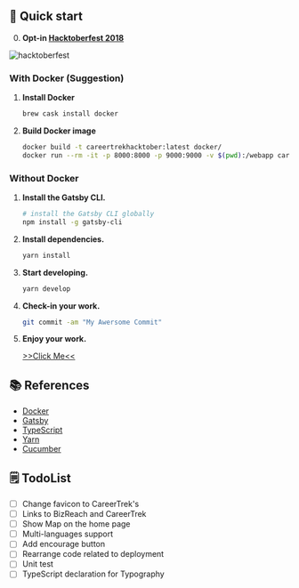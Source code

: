 ## 🚀 Quick start
0.  **Opt-in [Hacktoberfest 2018](https://hacktoberfest.digitalocean.com)**

   ![hacktoberfest](https://hacktoberfest.digitalocean.com/assets/logo-hacktoberfest-658b5aa2bd34e782d29c40bf6afbdff00f20fe1328efa6da17743878ba8db66f.png)


### With Docker (Suggestion)
1. **Install Docker**

    ```sh
    brew cask install docker
    ```

2. **Build Docker image**

    ```sh
    docker build -t careertrekhacktober:latest docker/
    docker run --rm -it -p 8000:8000 -p 9000:9000 -v $(pwd):/webapp careertrekhacktober develop
    ```

### Without Docker
1.  **Install the Gatsby CLI.**

    ```sh
    # install the Gatsby CLI globally
    npm install -g gatsby-cli
    ```

2. **Install dependencies.**

    ```sh
    yarn install
    ```

3.  **Start developing.**

    ```sh
    yarn develop
    ```

4.  **Check-in your work.**

    ```sh
    git commit -am "My Awersome Commit"
    ```

5.  **Enjoy your work.**

    [>>Click Me<<](https://careertrek-hacktoberfest-day-2018.github.io/)

## 📚 References
- [Docker](https://docs.docker.com/)
- [Gatsby](https://www.gatsbyjs.org/tutorial/)
- [TypeScript](https://www.typescriptlang.org/docs/home.html)
- [Yarn](https://yarnpkg.com/en/docs)
- [Cucumber](https://docs.cucumber.io/)

## 🗒 TodoList
- [ ] Change favicon to CareerTrek's 
- [ ] Links to BizReach and CareerTrek
- [ ] Show Map on the home page
- [ ] Multi-languages support
- [ ] Add encourage button
- [ ] Rearrange code related to deployment
- [ ] Unit test
- [ ] TypeScript declaration for Typography